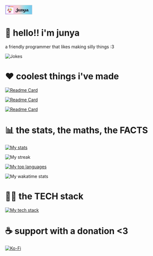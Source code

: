 [![banner.png](banner.png)](https://junyali.github.io)

# 👋 hello!! i'm junya

a friendly programmer that likes making silly things :3

![Jokes](https://readme-jokes.vercel.app/api?theme=omni&borderColor=%23ffffff)

# ❤️ coolest things i've made

[![Readme Card](https://github-readme-stats.vercel.app/api/pin/?username=junyali&repo=arsenalandanvil&theme=omni&hide_border=false)](https://github.com/junyali/arsenalandanvil)

[![Readme Card](https://github-readme-stats.vercel.app/api/pin/?username=junyali&repo=extra-ores&theme=omni&hide_border=false)](https://github.com/junyali/extra-ores)

[![Readme Card](https://github-readme-stats.vercel.app/api/pin/?username=junyali&repo=flourish&theme=omni&hide_border=false)](https://github.com/junyali/flourish)

# 📊 the stats, the maths, the FACTS

[![My stats](https://github-readme-stats.vercel.app/api?username=junyali&theme=omni&hide_border=false&rank_icon=percentile&include_all_commits=true&count_private=true)](https://github.com/junyali)

![My streak](https://github-readme-streak-stats.herokuapp.com/?user=junyali&theme=omni&hide_border=false)

[![My top languages](https://github-readme-stats.vercel.app/api/top-langs/?username=junyali&theme=omni&hide_border=false&include_all_commits=true&count_private=true&layout=compact&langs_count=8)](https://github.com/junyali)

![My wakatime stats](https://github-readme-stats.hackclub.dev/api/wakatime?username=748&api_domain=hackatime.hackclub.com&theme=omni&custom_title=Hackatime+Stats&layout=compact&cache_seconds=0&langs_count=8)

# 👩‍💻 the TECH stack

[![My tech stack](https://skillicons.dev/icons?i=apple,arch,bash,blender,cs,cpp,cloudflare,css,discord,figma,gcp,git,github,gradle,godot,html,idea,java,js,linux,lua,markdown,npm,py,raspberrypi,redhat,rider,robloxstudio,sqlite,sublime,tailwind,ts,unity,unreal,vite,windows&theme=light)](https://skillicons.dev)

# ☕ support with a donation <3
[![Ko-Fi](https://img.shields.io/badge/Ko--fi-F16061?logo=ko-fi&logoColor=white&style=for-the-badge)](https://ko-fi.com/junyali)
